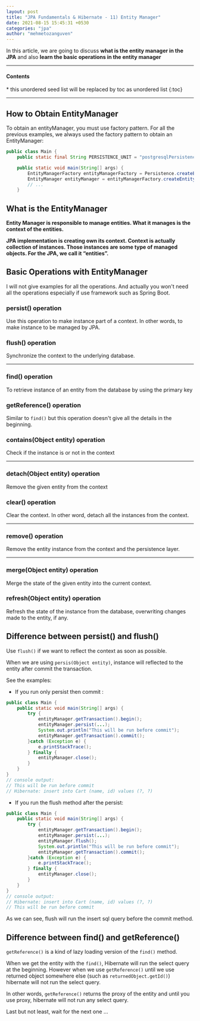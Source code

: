 ```yaml
---
layout: post
title: "JPA Fundamentals & Hibernate - 11) Entity Manager"
date: 2021-08-15 15:45:31 +0530
categories: "jpa"
author: "mehmetozanguven"
---
```


In this article, we are going to discuss **what is the entity manager in the JPA** and also **learn the basic operations in the entity manager**

<nav class="custom-table-of-contents">
<hr class="horizontal-line">
  <h4 class="table-of-contents-title">Contents</h4>
  * this unordered seed list will be replaced by toc as unordered list
  {:toc}
 <hr class="horizontal-line">
</nav>

## How to Obtain EntityManager

To obtain an entityManager, you must use factory pattern. For all the previous examples, we always used the factory pattern to obtain an EntityManager:

```java
public class Main {
    public static final String PERSISTENCE_UNIT = "postgresqlPersistenceUnit";

    public static void main(String[] args) {
        EntityManagerFactory entityManagerFactory = Persistence.createEntityManagerFactory(PERSISTENCE_UNIT);
        EntityManager entityManager = entityManagerFactory.createEntityManager();
        // ...
    }
```

## What is the EntityManager

**Entity Manager is responsible to manage entities. What it manages is the context of the entities.**

**JPA implementation is creating own its context. Context is actually collection of instances. Those instances are some type of managed objects. For the JPA, we call it “entities”.**

## Basic Operations with EntityManager

I will not give examples for all the operations. And actually you won't need all the operations especially if use framework such as Spring Boot.

### persist() operation

Use this operation to make instance part of a context. In other words, to make instance to be managed by JPA.

### flush() operation

Synchronize the context to the underlying database.

---

### find() operation

To retrieve instance of an entity from the database by using the primary key

### getReference() operation

Similar to `find()` but this operation doesn't give all the details in the beginning.

### contains(Object entity) operation

Check if the instance is or not in the context

---

### detach(Object entity) operation

Remove the given entity from the context

### clear() operation

Clear the context. In other word, detach all the instances from the context.

---

### remove() operation

Remove the entity instance from the context and the persistence layer.

---

### merge(Object entity) operation

Merge the state of the given entity into the current context.

### refresh(Object entity) operation

Refresh the state of the instance from the database, overwriting changes made to the entity, if any.

## Difference between persist() and flush()

Use `flush()` if we want to reflect the context as soon as possible.

When we are using `persis(Object entity)`, instance will reflected to the entity after commit the transaction.

See the examples:

- If you run only persist then commit :

```java
public class Main {
    public static void main(String[] args) {
        try {
            entityManager.getTransaction().begin();
            entityManager.persist(...);
            System.out.println("This will be run before commit");
            entityManager.getTransaction().commit();
        }catch (Exception e) {
            e.printStackTrace();
        } finally {
            entityManager.close();
        }
    }
}
// console output:
// This will be run before commit
// Hibernate: insert into Cart (name, id) values (?, ?)
```

- If you run the flush method after the persist:

```java
public class Main {
    public static void main(String[] args) {
        try {
            entityManager.getTransaction().begin();
            entityManager.persist(...);
            entityManager.flush();
            System.out.println("This will be run before commit");
            entityManager.getTransaction().commit();
        }catch (Exception e) {
            e.printStackTrace();
        } finally {
            entityManager.close();
        }
    }
}
// console output:
// Hibernate: insert into Cart (name, id) values (?, ?)
// This will be run before commit
```

As we can see, flush will run the insert sql query before the commit method.

## Difference between find() and getReference()

`getReference()` is a kind of lazy loading version of the `find()` method.

When we get the entity with the `find()`, Hibernate will run the select query at the beginning. However when we use `getReference()` until we use returned object somewhere else (such as `returnedObject.getId()`) hibernate will not run the select query.

In other words, `getReference()` returns the proxy of the entity and until you use proxy, hibernate will not run any select query.

Last but not least, wait for the next one ...
